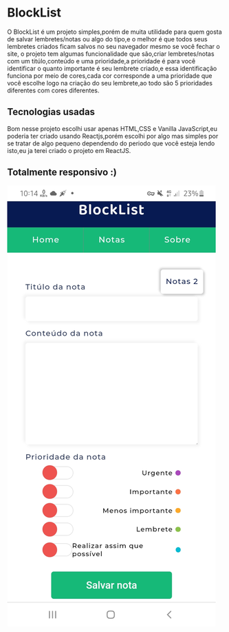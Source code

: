 # BlockList

O BlockList é um projeto simples,porém de muita utilidade para quem gosta de salvar lembretes/notas ou algo do tipo,e o melhor é que todos seus lembretes criados ficam salvos no seu navegador mesmo se você fechar o site,
o projeto tem algumas funcionalidade que são,criar lembretes/notas com um titúlo,conteúdo e uma prioridade,a prioridade é para você identificar o quanto importante é seu lembrete criado,e essa identificação funciona por meio de cores,cada cor corresponde a uma prioridade que você escolhe 
logo na criação do seu lembrete,ao todo são 5 prioridades diferentes com cores diferentes.

## Tecnologias usadas
Bom nesse projeto escolhi usar apenas HTML,CSS e Vanilla JavaScript,eu poderia ter criado usando Reactjs,porém escolhi por algo mas simples por se tratar de algo pequeno
dependendo do periodo que você esteja lendo isto,eu ja terei criado o projeto em ReactJS.

## Totalmente responsivo :)
![Screenshot](https://github.com/DKSecurity99/blocklist/blob/master/Screenshot_20200919-221412_Chrome.jpg)
